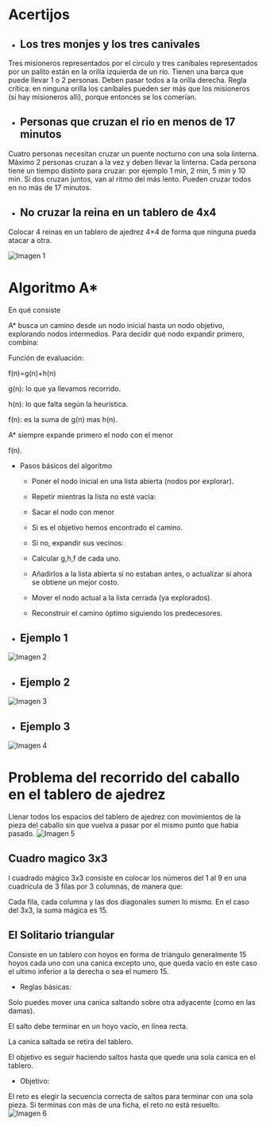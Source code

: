 # Acertijos 
* ## Los tres monjes y los tres canivales 
Tres misioneros representados por el circulo y tres caníbales representados por un palito  están en la orilla izquierda de un río. Tienen una barca que puede llevar 1 o 2 personas. Deben pasar todos a la orilla derecha. Regla crítica: en ninguna orilla los caníbales pueden ser más que los misioneros (si hay misioneros allí), porque entonces se los comerían.

* ## Personas que cruzan el rio en menos de 17 minutos 
Cuatro personas necesitan cruzar un puente nocturno con una sola linterna. Máximo 2 personas cruzan a la vez y deben llevar la linterna. Cada persona tiene un tiempo distinto para cruzar: por ejemplo 1 min, 2 min, 5 min y 10 min. Si dos cruzan juntos, van al ritmo del más lento. Pueden cruzar todos en no más de 17 minutos.

* ## No cruzar la reina en un tablero de 4x4
Colocar 4 reinas en un tablero de ajedrez 4×4 de forma que ninguna pueda atacar a otra.

![Imagen 1](/Imagenes/Imagen_1.jpeg)

# Algoritmo A*
En qué consiste

A* busca un camino desde un nodo inicial hasta un nodo objetivo, explorando nodos intermedios. Para decidir qué nodo expandir primero, combina:

Función de evaluación:

f(n)=g(n)+h(n)

g(n): lo que ya llevamos recorrido.

h(n): lo que falta según la heurística.

f(n): es la suma de g(n) mas h(n).

A* siempre expande primero el nodo con el menor 

f(n).

* Pasos básicos del algoritmo

    * Poner el nodo inicial en una lista abierta (nodos por explorar).

    * Repetir mientras la lista no esté vacía:

    * Sacar el nodo con menor 

    * Si es el objetivo hemos encontrado el camino.

    * Si no, expandir sus vecinos:

    * Calcular g,h,f de cada uno.

    * Añadirlos a la lista abierta si no estaban antes, o actualizar si ahora se obtiene un mejor costo.

    * Mover el nodo actual a la lista cerrada (ya explorados).

    * Reconstruir el camino óptimo siguiendo los predecesores.

* ## Ejemplo 1
![Imagen 2](/Imagenes/Imagen_2.jpeg)
* ## Ejemplo 2
![Imagen 3](/Imagenes/Imagen_3.jpeg)
* ## Ejemplo 3
![Imagen 4](/Imagenes/Imagen_4.jpeg)

# Problema del recorrido del caballo en el tablero de ajedrez
Llenar todos los espacios del tablero de ajedrez con movimientos de la pieza del caballo sin que vuelva a pasar por el mismo punto que habia pasado.
![Imagen 5](/Imagenes/Imagen_5.jpeg) 

## Cuadro magico 3x3 
l cuadrado mágico 3x3 consiste en colocar los números del 1 al 9 en una cuadrícula de 3 filas por 3 columnas, de manera que:

Cada fila, cada columna y las dos diagonales sumen lo mismo.
En el caso del 3x3, la suma mágica es 15.

## El Solitario triangular
Consiste en un tablero con hoyos en forma de triángulo generalmente 15 hoyos cada uno con una canica excepto uno, que queda vacío en este caso el ultimo inferior a la derecha o sea el numero 15.

* Reglas básicas:

Solo puedes mover una canica saltando sobre otra adyacente (como en las damas).

El salto debe terminar en un hoyo vacío, en línea recta.

La canica saltada se retira del tablero.

El objetivo es seguir haciendo saltos hasta que quede una sola canica en el tablero.

* Objetivo:

El reto es elegir la secuencia correcta de saltos para terminar con una sola pieza.
Si terminas con más de una ficha, el reto no está resuelto.
![Imagen 6](/Imagenes/Imagen_6.jpeg) 

